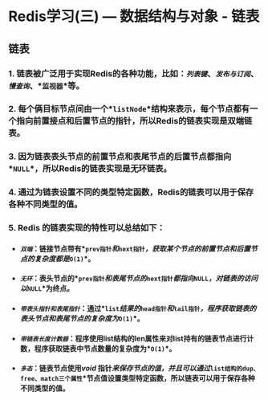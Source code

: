# Redis学习(三) — 数据结构与对象 - 链表

## 链表

### 1. 链表被广泛用于实现Redis的各种功能，比如：*`列表键`*、*`发布与订阅`*、*`慢查询`*、*`监视器`*等。

### 2. 每个俩目标节点间由一个*`listNode`*结构来表示，每个节点都有一个指向前置接点和后置节点的指针，所以Redis的链表实现是双端链表。

### 3. 因为链表表头节点的前置节点和表尾节点的后置节点都指向*`NULL`*，所以Redis的链表实现是无环链表。

### 4. 通过为链表设置不同的类型特定函数，Redis的链表可以用于保存各种不同类型的值。

### 5. Redis 的链表实现的特性可以总结如下：

- #### *`双端`*：链接节点带有*`prev指针`*和*`next指针`*，获取某个节点的前置节点和后置节点的复杂度都是*`O(1)`*。

- #### *`无环`*：表头节点的*`prev指针`*和表尾节点的*`next指针`*都指向*`NULL`*，对链表的访问以*`NULL`*为终点。

- #### *`带表头指针和表尾指针`*：通过*`list`*结果的*`head指针`*和*`tail指针`*，程序获取链表的表头节点和表尾节点的复杂度为*`O(1)`*。

- #### *`带链表长度计数器`*：程序使用list结构的len属性来对list持有的链表节点进行计数，程序获取链表中节点数量的复杂度为*`O(1)`*。

- #### *`多态`*：链表节点使用*void* 指针*来保存节点的值，并且可以通过*`list结构的dup、free、match三个属性`*节点值设置类型特定函数，所以链表可以用于保存各种不同类型的值。
